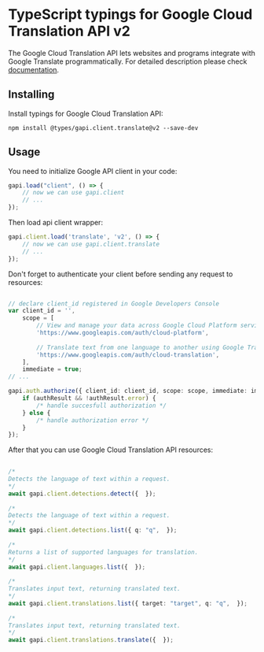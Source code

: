 # TypeScript typings for Google Cloud Translation API v2
The Google Cloud Translation API lets websites and programs integrate with
    Google Translate programmatically.
For detailed description please check [documentation](https://code.google.com/apis/language/translate/v2/getting_started.html).

## Installing

Install typings for Google Cloud Translation API:
```
npm install @types/gapi.client.translate@v2 --save-dev
```

## Usage

You need to initialize Google API client in your code:
```typescript
gapi.load("client", () => { 
    // now we can use gapi.client
    // ... 
});
```

Then load api client wrapper:
```typescript
gapi.client.load('translate', 'v2', () => {
    // now we can use gapi.client.translate
    // ... 
});
```

Don't forget to authenticate your client before sending any request to resources:
```typescript

// declare client_id registered in Google Developers Console
var client_id = '',
    scope = [     
        // View and manage your data across Google Cloud Platform services
        'https://www.googleapis.com/auth/cloud-platform',
    
        // Translate text from one language to another using Google Translate
        'https://www.googleapis.com/auth/cloud-translation',
    ],
    immediate = true;
// ...

gapi.auth.authorize({ client_id: client_id, scope: scope, immediate: immediate }, authResult => {
    if (authResult && !authResult.error) {
        /* handle succesfull authorization */
    } else {
        /* handle authorization error */
    }
});            
```

After that you can use Google Cloud Translation API resources:

```typescript 
    
/* 
Detects the language of text within a request.  
*/
await gapi.client.detections.detect({  }); 
    
/* 
Detects the language of text within a request.  
*/
await gapi.client.detections.list({ q: "q",  }); 
    
/* 
Returns a list of supported languages for translation.  
*/
await gapi.client.languages.list({  }); 
    
/* 
Translates input text, returning translated text.  
*/
await gapi.client.translations.list({ target: "target", q: "q",  }); 
    
/* 
Translates input text, returning translated text.  
*/
await gapi.client.translations.translate({  });
```